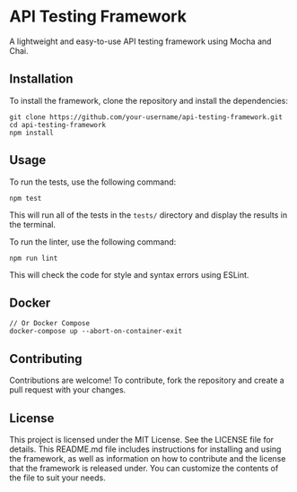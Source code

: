 # API Testing Framework

A lightweight and easy-to-use API testing framework using Mocha and Chai.

## Installation

To install the framework, clone the repository and install the dependencies:

```
git clone https://github.com/your-username/api-testing-framework.git
cd api-testing-framework
npm install
```

## Usage

To run the tests, use the following command:

```
npm test
```

This will run all of the tests in the `tests/` directory and display the results in the terminal.

To run the linter, use the following command:

```
npm run lint
```

This will check the code for style and syntax errors using ESLint.

## Docker

```
// Or Docker Compose
docker-compose up --abort-on-container-exit

```

## Contributing

Contributions are welcome! To contribute, fork the repository and create a pull request with your changes.

## License

This project is licensed under the MIT License. See the LICENSE file for details.
This README.md file includes instructions for installing and using the framework, as well as information on how to contribute and the license that the framework is released under. You can customize the contents of the file to suit your needs.